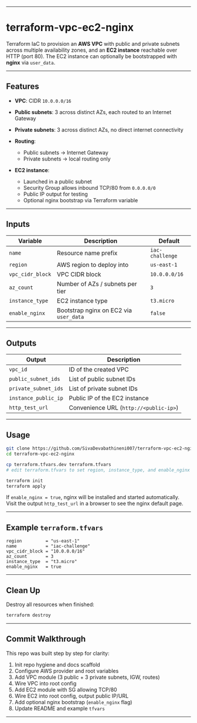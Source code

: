
---

# terraform-vpc-ec2-nginx

Terraform IaC to provision an **AWS VPC** with public and private subnets across multiple availability zones, and an **EC2 instance** reachable over HTTP (port 80). The EC2 instance can optionally be bootstrapped with **nginx** via `user_data`.

---

## Features

* **VPC**: CIDR `10.0.0.0/16`
* **Public subnets**: 3 across distinct AZs, each routed to an Internet Gateway
* **Private subnets**: 3 across distinct AZs, no direct internet connectivity
* **Routing**:

  * Public subnets → Internet Gateway
  * Private subnets → local routing only
* **EC2 instance**:

  * Launched in a public subnet
  * Security Group allows inbound TCP/80 from `0.0.0.0/0`
  * Public IP output for testing
  * Optional nginx bootstrap via Terraform variable

---

## Inputs

| Variable         | Description                            | Default         |
| ---------------- | -------------------------------------- | --------------- |
| `name`           | Resource name prefix                   | `iac-challenge` |
| `region`         | AWS region to deploy into              | `us-east-1`     |
| `vpc_cidr_block` | VPC CIDR block                         | `10.0.0.0/16`   |
| `az_count`       | Number of AZs / subnets per tier       | `3`             |
| `instance_type`  | EC2 instance type                      | `t3.micro`      |
| `enable_nginx`   | Bootstrap nginx on EC2 via `user_data` | `false`         |

---

## Outputs

| Output               | Description                            |
| -------------------- | -------------------------------------- |
| `vpc_id`             | ID of the created VPC                  |
| `public_subnet_ids`  | List of public subnet IDs              |
| `private_subnet_ids` | List of private subnet IDs             |
| `instance_public_ip` | Public IP of the EC2 instance          |
| `http_test_url`      | Convenience URL (`http://<public-ip>`) |

---

## Usage

```bash
git clone https://github.com/SivaDevabathineni007/terraform-vpc-ec2-nginx.git
cd terraform-vpc-ec2-nginx

cp terraform.tfvars.dev terraform.tfvars
# edit terraform.tfvars to set region, instance_type, and enable_nginx if desired

terraform init
terraform apply
```

If `enable_nginx = true`, nginx will be installed and started automatically.
Visit the output `http_test_url` in a browser to see the nginx default page.

---

## Example `terraform.tfvars`

```hcl
region         = "us-east-1"
name           = "iac-challenge"
vpc_cidr_block = "10.0.0.0/16"
az_count       = 3
instance_type  = "t3.micro"
enable_nginx   = true
```

---

## Clean Up

Destroy all resources when finished:

```bash
terraform destroy
```

---

## Commit Walkthrough

This repo was built step by step for clarity:

1. Init repo hygiene and docs scaffold
2. Configure AWS provider and root variables
3. Add VPC module (3 public + 3 private subnets, IGW, routes)
4. Wire VPC into root config
5. Add EC2 module with SG allowing TCP/80
6. Wire EC2 into root config, output public IP/URL
7. Add optional nginx bootstrap (`enable_nginx` flag)
8. Update README and example `tfvars`

---
